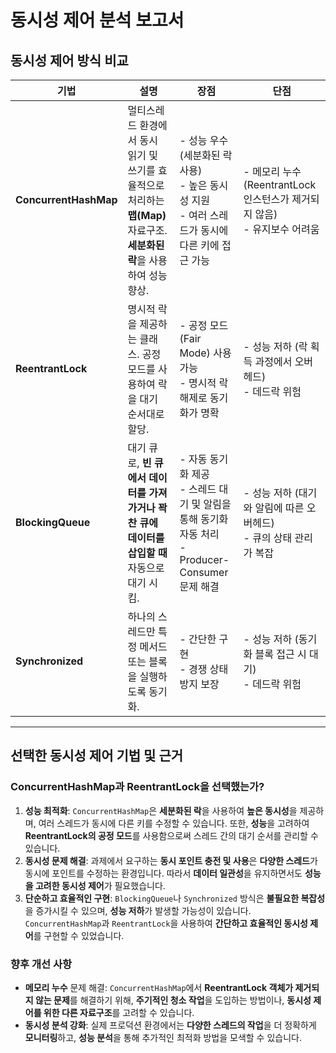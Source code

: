 # 동시성 제어 분석 보고서

## 동시성 제어 방식 비교

| 기법                 | 설명                                                         | 장점                                                         | 단점                                                         |
|----------------------|--------------------------------------------------------------|--------------------------------------------------------------|--------------------------------------------------------------|
| **ConcurrentHashMap** | 멀티스레드 환경에서 동시 읽기 및 쓰기를 효율적으로 처리하는 **맵(Map)** 자료구조. **세분화된 락**을 사용하여 성능 향상. | - 성능 우수 (세분화된 락 사용)<br>- 높은 동시성 지원<br>- 여러 스레드가 동시에 다른 키에 접근 가능 | - 메모리 누수 (ReentrantLock 인스턴스가 제거되지 않음)<br>- 유지보수 어려움 |
| **ReentrantLock**     | 명시적 락을 제공하는 클래스. 공정 모드를 사용하여 락을 대기 순서대로 할당.                    | - 공정 모드(Fair Mode) 사용 가능<br>- 명시적 락 해제로 동기화가 명확 | - 성능 저하 (락 획득 과정에서 오버헤드)<br>- 데드락 위험 |
| **BlockingQueue**     | 대기 큐로, **빈 큐에서 데이터를 가져가거나 꽉 찬 큐에 데이터를 삽입할 때** 자동으로 대기 시킴.     | - 자동 동기화 제공<br>- 스레드 대기 및 알림을 통해 동기화 자동 처리<br>- Producer-Consumer 문제 해결 | - 성능 저하 (대기와 알림에 따른 오버헤드)<br>- 큐의 상태 관리가 복잡 |
| **Synchronized**      | 하나의 스레드만 특정 메서드 또는 블록을 실행하도록 동기화.                                          | - 간단한 구현<br>- 경쟁 상태 방지 보장                               | - 성능 저하 (동기화 블록 접근 시 대기)<br>- 데드락 위험               |

---

## 선택한 동시성 제어 기법 및 근거

### **ConcurrentHashMap과 ReentrantLock을 선택했는가?**

1. **성능 최적화**: `ConcurrentHashMap`은 **세분화된 락**을 사용하여 **높은 동시성**을 제공하며, 여러 스레드가 동시에 다른 키를 수정할 수 있습니다. 또한, **성능**을 고려하여 **ReentrantLock의 공정 모드**를 사용함으로써 스레드 간의 대기 순서를 관리할 수 있습니다.
2. **동시성 문제 해결**: 과제에서 요구하는 **동시 포인트 충전 및 사용**은 **다양한 스레드**가 동시에 포인트를 수정하는 환경입니다. 따라서 **데이터 일관성**을 유지하면서도 **성능을 고려한 동시성 제어**가 필요했습니다.
3. **단순하고 효율적인 구현**: `BlockingQueue`나 `Synchronized` 방식은 **불필요한 복잡성**을 증가시킬 수 있으며, **성능 저하**가 발생할 가능성이 있습니다. `ConcurrentHashMap`과 `ReentrantLock`을 사용하여 **간단하고 효율적인 동시성 제어**를 구현할 수 있었습니다.

### **향후 개선 사항**

- **메모리 누수** 문제 해결: `ConcurrentHashMap`에서 **ReentrantLock 객체가 제거되지 않는 문제**를 해결하기 위해, **주기적인 청소 작업**을 도입하는 방법이나, **동시성 제어를 위한 다른 자료구조**를 고려할 수 있습니다.
- **동시성 분석 강화**: 실제 프로덕션 환경에서는 **다양한 스레드의 작업**을 더 정확하게 **모니터링**하고, **성능 분석**을 통해 추가적인 최적화 방법을 모색할 수 있습니다.
